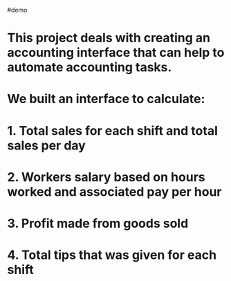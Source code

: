 #demo
# This project deals with creating an accounting interface that can help to automate accounting tasks.
# We built an interface to calculate:
# 1. Total sales for each shift and total sales per day
# 2. Workers salary based on hours worked and associated pay per hour
# 3. Profit made from goods sold
# 4. Total tips that was given for each shift
